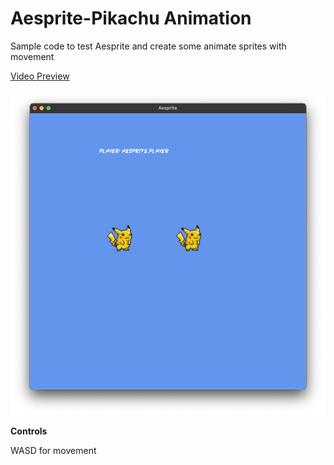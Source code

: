 # Aesprite-Pikachu Animation

Sample code to test Aesprite and create some animate sprites with movement 

[Video Preview](https://fresh.sfo2.cdn.digitaloceanspaces.com/PikaAnimation.mp4)

![Exmaple](screenshots/preview.png)

**Controls**

WASD for movement